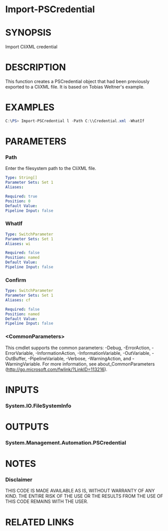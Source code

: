 # Import-PSCredential# SYNOPSISImport CliXML credential# DESCRIPTIONThis function creates a PSCredential object that had been previously exported to a CliXML file.  It is based on Tobias Weltner's example.# EXAMPLES```powershellC:\PS> Import-PSCredential l -Path C:\\Credential.xml -WhatIf```# PARAMETERS### PathEnter the filesystem path to the CliXML file.```yamlType: String[]Parameter Sets: Set 1Aliases: Required: truePosition: 0Default Value: Pipeline Input: false```### WhatIf```yamlType: SwitchParameterParameter Sets: Set 1Aliases: wiRequired: falsePosition: namedDefault Value: Pipeline Input: false```### Confirm```yamlType: SwitchParameterParameter Sets: Set 1Aliases: cfRequired: falsePosition: namedDefault Value: Pipeline Input: false```### \<CommonParameters\>This cmdlet supports the common parameters: -Debug, -ErrorAction, -ErrorVariable, -InformationAction, -InformationVariable, -OutVariable, -OutBuffer, -PipelineVariable, -Verbose, -WarningAction, and -WarningVariable. For more information, see about_CommonParameters (http://go.microsoft.com/fwlink/?LinkID=113216).# INPUTS### System.IO.FileSystemInfo# OUTPUTS### System.Management.Automation.PSCredential# NOTES### DisclaimerTHIS CODE IS MADE AVAILABLE AS IS, WITHOUT WARRANTY OF ANY KIND. THE ENTIRE RISK OF THE USE OR THE RESULTS FROM THE USE OF THIS CODE REMAINS WITH THE USER.# RELATED LINKS